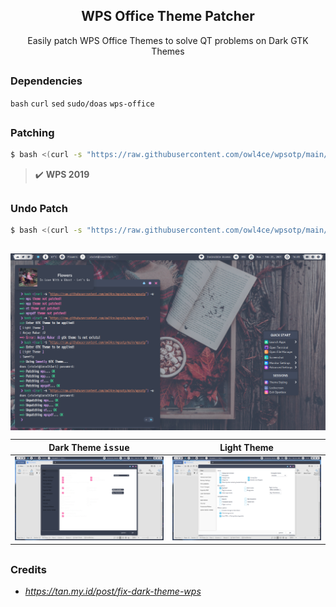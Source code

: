 <h2 align="center">WPS Office Theme Patcher</h2>

<p align="center">Easily patch WPS Office Themes to solve QT problems on Dark GTK Themes</p>

##  
### Dependencies <img alt="" align="right" src="https://badges.pufler.dev/visits/owl4ce/wpsotp?style=flat-square&label=&color=fa74b2&logo=GitHub&logoColor=white&labelColor=373e4d"/>
`bash` `curl` `sed` `sudo/doas` `wps-office`

##  
### Patching
```bash
$ bash <(curl -s "https://raw.githubusercontent.com/owl4ce/wpsotp/main/wpsotp")
```

> :heavy_check_mark: **WPS 2019**

##  
### Undo Patch
```bash
$ bash <(curl -s "https://raw.githubusercontent.com/owl4ce/wpsotp/main/wpsotp") -u
```

##  

<p align="center"><img src="./screenshots/wpsotp.jpg" align="center"/></p>

Dark Theme <kbd>issue</kbd>|Light Theme
|--|--|
<img src="./screenshots/dark-theme.jpg"/>|<img src="./screenshots/light-theme.jpg"/>

##  
### Credits
- *https://tan.my.id/post/fix-dark-theme-wps*
